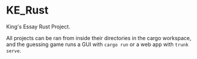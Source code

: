 # KE_Rust
King's Essay Rust Project.

All projects can be ran from inside their directories in the cargo workspace, and the guessing game runs a GUI with `cargo run` or a web app with `trunk serve`.

